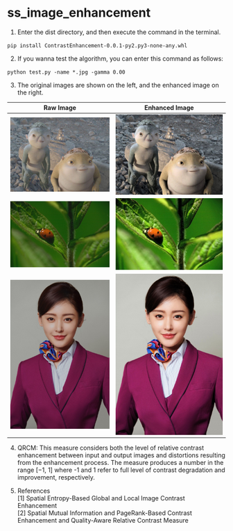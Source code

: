 # ss_image_enhancement
1. Enter the dist directory, and then execute the command in the terminal.     
```
pip install ContrastEnhancement-0.0.1-py2.py3-none-any.whl
```


2. If you wanna test the algorithm, you can enter this command as follows:      
```
python test.py -name *.jpg -gamma 0.00
```

3. The original images are shown on the left, and the enhanced image on the right.    

|      Raw Image           |        Enhanced Image   |
| :-----------------: | :--------------: |
| ![](data/1.jpg) | ![](data/1_secedct.jpg)|
| ![](data/4.jpg) | ![](data/4_secedct.jpg)|
| ![](data/7.jpg) | ![](data/7_secedct.jpg)|

4. QRCM: This measure considers both the level of relative contrast enhancement between input and output images and distortions resulting from the enhancement process. The measure produces a number in the range [−1, 1] where -1 and 1 refer to full level of contrast degradation and improvement, respectively.

5. References  
[1] Spatial Entropy-Based Global and Local Image Contrast Enhancement         
[2] Spatial Mutual Information and PageRank-Based Contrast Enhancement and Quality-Aware Relative Contrast Measure    










